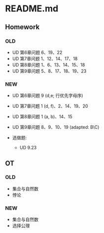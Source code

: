 # README.md

## Homework

### OLD
- UD 第6章问题 6、19、22
- UD 第7章问题 1、12、14、17、18
- UD 第8章问题 1、6、13、14、15、18
- UD 第9章问题 5、8、17、18、19、23

### NEW
- UD 第6章问题 9 (d,e; 行优先字母序)
- UD 第7章问题 1 (d, f)、2、14、19、20
- UD 第8章问题 1 (a, b)、14、15
- UD 第9章问题 8、9、10、19 (adapted: B\C)

- 选做题:
  - UD 9.23

## OT

### OLD
- 集合与自然数
- 悖论

### NEW
- 集合与自然数
- 选择公理 
